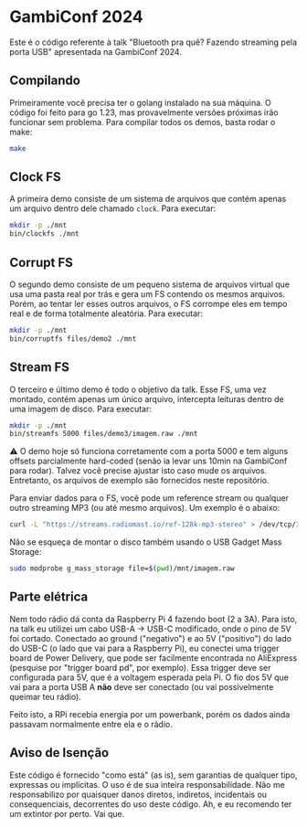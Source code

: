 # GambiConf 2024

Este é o código referente à talk "Bluetooth pra quê? Fazendo streaming pela porta USB" apresentada na GambiConf 2024.

## Compilando

Primeiramente você precisa ter o golang instalado na sua máquina. O código foi feito para go 1.23, mas provavelmente versões próximas irão funcionar sem problema. Para compilar todos os demos, basta rodar o make:

```sh
make
```

## Clock FS

A primeira demo consiste de um sistema de arquivos que contém apenas um arquivo dentro dele chamado `clock`. Para executar:

```sh
mkdir -p ./mnt
bin/clockfs ./mnt
```

## Corrupt FS

O segundo demo consiste de um pequeno sistema de arquivos virtual que usa uma pasta real por trás e gera um FS contendo os mesmos arquivos. Porém, ao tentar ler esses outros arquivos, o FS corrompe eles em tempo real e de forma totalmente aleatória. Para executar:

```sh
mkdir -p ./mnt
bin/corruptfs files/demo2 ./mnt
```

## Stream FS

O terceiro e último demo é todo o objetivo da talk. Esse FS, uma vez montado, contém apenas um único arquivo, intercepta leituras dentro de uma imagem de disco. Para executar:

```sh
mkdir -p ./mnt
bin/streamfs 5000 files/demo3/imagem.raw ./mnt
```

⚠️ O demo hoje só funciona corretamente com a porta 5000 e tem alguns offsets parcialmente hard-coded (senão ia levar uns 10min na GambiConf para rodar). Talvez você precise ajustar isto caso mude os arquivos. Entretanto, os arquivos de exemplo são fornecidos neste repositório.

Para enviar dados para o FS, você pode um reference stream ou qualquer outro streaming MP3 (ou até mesmo arquivos). Um exemplo é o abaixo:

```sh
curl -L "https://streams.radiomast.io/ref-128k-mp3-stereo" > /dev/tcp/127.0.0.1/5000
```

Não se esqueça de montar o disco também usando o USB Gadget Mass Storage:

```sh
sudo modprobe g_mass_storage file=$(pwd)/mnt/imagem.raw
```

## Parte elétrica

Nem todo rádio dá conta da Raspberry Pi 4 fazendo boot (2 a 3A). Para isto, na talk eu utilizei um cabo USB-A -> USB-C modificado, onde o pino de 5V foi cortado. Conectado ao ground ("negativo") e ao 5V ("positivo") do lado do USB-C (o lado que vai para a Raspberry Pi), eu conectei uma trigger board de Power Delivery, que pode ser facilmente encontrada no AliExpress (pesquise por "trigger board pd", por exemplo). Essa trigger deve ser configurada para 5V, que é a voltagem esperada pela Pi. O fio dos 5V que vai para a porta USB A **não** deve ser conectado (ou vai possivelmente queimar teu rádio).

Feito isto, a RPi recebia energia por um powerbank, porém os dados ainda passavam normalmente entre ela e o rádio.

## Aviso de Isenção

Este código é fornecido "como está" (as is), sem garantias de qualquer tipo, expressas ou implícitas. O uso é de sua inteira
responsabilidade. Não me responsabilizo por quaisquer danos diretos, indiretos, incidentais ou consequenciais,
decorrentes do uso deste código. Ah, e eu recomendo ter um extintor por perto. Vai que.
